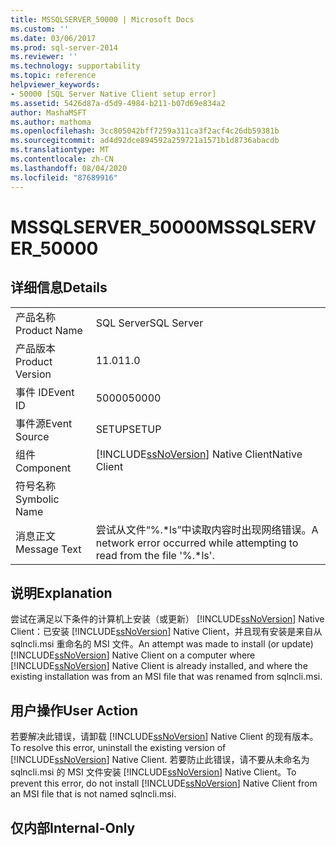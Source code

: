 ```yaml
---
title: MSSQLSERVER_50000 | Microsoft Docs
ms.custom: ''
ms.date: 03/06/2017
ms.prod: sql-server-2014
ms.reviewer: ''
ms.technology: supportability
ms.topic: reference
helpviewer_keywords:
- 50000 [SQL Server Native Client setup error]
ms.assetid: 5426d87a-d5d9-4984-b211-b07d69e834a2
author: MashaMSFT
ms.author: mathoma
ms.openlocfilehash: 3cc805042bff7259a311ca3f2acf4c26db59381b
ms.sourcegitcommit: ad4d92dce894592a259721a1571b1d8736abacdb
ms.translationtype: MT
ms.contentlocale: zh-CN
ms.lasthandoff: 08/04/2020
ms.locfileid: "87689916"
---
```

# <a name="mssqlserver_50000"></a><span data-ttu-id="04971-102">MSSQLSERVER_50000</span><span class="sxs-lookup"><span data-stu-id="04971-102">MSSQLSERVER_50000</span></span>
    
## <a name="details"></a><span data-ttu-id="04971-103">详细信息</span><span class="sxs-lookup"><span data-stu-id="04971-103">Details</span></span>  
  
|||  
|-|-|  
|<span data-ttu-id="04971-104">产品名称</span><span class="sxs-lookup"><span data-stu-id="04971-104">Product Name</span></span>|<span data-ttu-id="04971-105">SQL Server</span><span class="sxs-lookup"><span data-stu-id="04971-105">SQL Server</span></span>|  
|<span data-ttu-id="04971-106">产品版本</span><span class="sxs-lookup"><span data-stu-id="04971-106">Product Version</span></span>|<span data-ttu-id="04971-107">11.0</span><span class="sxs-lookup"><span data-stu-id="04971-107">11.0</span></span>|  
|<span data-ttu-id="04971-108">事件 ID</span><span class="sxs-lookup"><span data-stu-id="04971-108">Event ID</span></span>|<span data-ttu-id="04971-109">50000</span><span class="sxs-lookup"><span data-stu-id="04971-109">50000</span></span>|  
|<span data-ttu-id="04971-110">事件源</span><span class="sxs-lookup"><span data-stu-id="04971-110">Event Source</span></span>|<span data-ttu-id="04971-111">SETUP</span><span class="sxs-lookup"><span data-stu-id="04971-111">SETUP</span></span>|  
|<span data-ttu-id="04971-112">组件</span><span class="sxs-lookup"><span data-stu-id="04971-112">Component</span></span>|[!INCLUDE[ssNoVersion](../../includes/ssnoversion-md.md)] <span data-ttu-id="04971-113">Native Client</span><span class="sxs-lookup"><span data-stu-id="04971-113">Native Client</span></span>|  
|<span data-ttu-id="04971-114">符号名称</span><span class="sxs-lookup"><span data-stu-id="04971-114">Symbolic Name</span></span>||  
|<span data-ttu-id="04971-115">消息正文</span><span class="sxs-lookup"><span data-stu-id="04971-115">Message Text</span></span>|<span data-ttu-id="04971-116">尝试从文件“%.\*ls”中读取内容时出现网络错误。</span><span class="sxs-lookup"><span data-stu-id="04971-116">A network error occurred while attempting to read from the file '%.\*ls'.</span></span>|  
  
## <a name="explanation"></a><span data-ttu-id="04971-117">说明</span><span class="sxs-lookup"><span data-stu-id="04971-117">Explanation</span></span>  
 <span data-ttu-id="04971-118">尝试在满足以下条件的计算机上安装（或更新） [!INCLUDE[ssNoVersion](../../includes/ssnoversion-md.md)] Native Client：已安装 [!INCLUDE[ssNoVersion](../../includes/ssnoversion-md.md)] Native Client，并且现有安装是来自从 sqlncli.msi 重命名的 MSI 文件。</span><span class="sxs-lookup"><span data-stu-id="04971-118">An attempt was made to install (or update) [!INCLUDE[ssNoVersion](../../includes/ssnoversion-md.md)] Native Client on a computer where [!INCLUDE[ssNoVersion](../../includes/ssnoversion-md.md)] Native Client is already installed, and where the existing installation was from an MSI file that was renamed from sqlncli.msi.</span></span>  
  
## <a name="user-action"></a><span data-ttu-id="04971-119">用户操作</span><span class="sxs-lookup"><span data-stu-id="04971-119">User Action</span></span>  
 <span data-ttu-id="04971-120">若要解决此错误，请卸载 [!INCLUDE[ssNoVersion](../../includes/ssnoversion-md.md)] Native Client 的现有版本。</span><span class="sxs-lookup"><span data-stu-id="04971-120">To resolve this error, uninstall the existing version of [!INCLUDE[ssNoVersion](../../includes/ssnoversion-md.md)] Native Client.</span></span> <span data-ttu-id="04971-121">若要防止此错误，请不要从未命名为 sqlncli.msi 的 MSI 文件安装 [!INCLUDE[ssNoVersion](../../includes/ssnoversion-md.md)] Native Client。</span><span class="sxs-lookup"><span data-stu-id="04971-121">To prevent this error, do not install [!INCLUDE[ssNoVersion](../../includes/ssnoversion-md.md)] Native Client from an MSI file that is not named sqlncli.msi.</span></span>  
  
## <a name="internal-only"></a><span data-ttu-id="04971-122">仅内部</span><span class="sxs-lookup"><span data-stu-id="04971-122">Internal-Only</span></span>  
  
